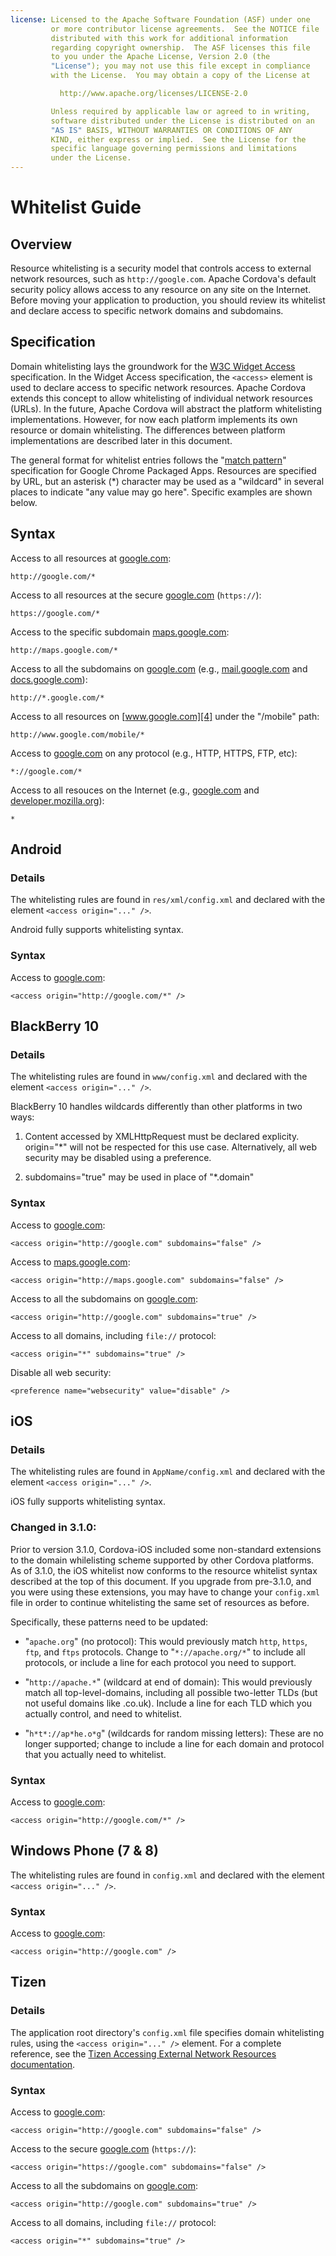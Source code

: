 ```yaml
---
license: Licensed to the Apache Software Foundation (ASF) under one
         or more contributor license agreements.  See the NOTICE file
         distributed with this work for additional information
         regarding copyright ownership.  The ASF licenses this file
         to you under the Apache License, Version 2.0 (the
         "License"); you may not use this file except in compliance
         with the License.  You may obtain a copy of the License at

           http://www.apache.org/licenses/LICENSE-2.0

         Unless required by applicable law or agreed to in writing,
         software distributed under the License is distributed on an
         "AS IS" BASIS, WITHOUT WARRANTIES OR CONDITIONS OF ANY
         KIND, either express or implied.  See the License for the
         specific language governing permissions and limitations
         under the License.
---
```


# Whitelist Guide

## Overview

Resource whitelisting is a security model that controls access to
external network resources, such as `http://google.com`.  Apache Cordova's
default security policy allows access to any resource on any site on the
Internet. Before moving your application to production, you should review
its whitelist and declare access to specific network domains and subdomains.

## Specification

Domain whitelisting lays the groundwork for the [W3C Widget Access][1] specification. In the Widget Access specification, the `<access>` element is used to declare access to specific network resources. Apache Cordova extends this concept to allow whitelisting of individual network resources (URLs). In the future, Apache Cordova will abstract the platform whitelisting implementations. However, for now each platform implements its own resource or domain whitelisting. The differences between platform implementations are described later in this document.

The general format for whitelist entries follows the "[match pattern][11]" specification for Google Chrome Packaged Apps. Resources are specified by URL, but an asterisk (\*) character may be used as a "wildcard" in several places to indicate "any value may go here". Specific examples are shown below.

## Syntax

Access to all resources at [google.com][2]:

    http://google.com/*

Access to all resources at the secure [google.com][3] (`https://`):

    https://google.com/*

Access to the specific subdomain [maps.google.com][5]:

    http://maps.google.com/*

Access to all the subdomains on [google.com][2] (e.g., [mail.google.com][6] and [docs.google.com][7]):

    http://*.google.com/*

Access to all resources on [www.google.com][4] under the "/mobile" path:

    http://www.google.com/mobile/*

Access to [google.com][2] on any protocol (e.g., HTTP, HTTPS, FTP, etc):

    *://google.com/*

Access to all resouces on the Internet (e.g., [google.com][2] and [developer.mozilla.org][8]):

    *

## Android

### Details

The whitelisting rules are found in `res/xml/config.xml` and declared
with the element `<access origin="..." />`.

Android fully supports whitelisting syntax.

### Syntax

Access to [google.com][2]:

    <access origin="http://google.com/*" />

## BlackBerry 10

### Details

The whitelisting rules are found in `www/config.xml` and declared with 
the element `<access origin="..." />`.

BlackBerry 10 handles wildcards differently than other platforms in two ways:

1) Content accessed by XMLHttpRequest must be declared explicity. origin="\*" will
   not be respected for this use case. Alternatively, all web security may be
   disabled using a preference.
 
2) subdomains="true" may be used in place of "\*.domain"

### Syntax

Access to [google.com][2]:

    <access origin="http://google.com" subdomains="false" />

Access to  [maps.google.com][5]:

    <access origin="http://maps.google.com" subdomains="false" />

Access to all the subdomains on [google.com][2]:

    <access origin="http://google.com" subdomains="true" />

Access to all domains, including `file://` protocol:

    <access origin="*" subdomains="true" />

Disable all web security:

    <preference name="websecurity" value="disable" />

## iOS

### Details

The whitelisting rules are found in `AppName/config.xml` and declared with the element `<access origin="..." />`.

iOS fully supports whitelisting syntax.

### Changed in 3.1.0:

Prior to version 3.1.0, Cordova-iOS included some non-standard extensions to the domain whilelisting scheme supported by other Cordova platforms. As of 3.1.0, the iOS whitelist now conforms to the resource whitelist syntax described at the top of this document. If you upgrade from pre-3.1.0, and you were using these extensions, you may have to change your `config.xml` file in order to continue whitelisting the same set of resources as before.

Specifically, these patterns need to be updated:

  * "`apache.org`" (no protocol): This would previously match `http`, `https`, `ftp`, and `ftps` protocols. Change to "`*://apache.org/*`" to include all protocols, or include a line for each protocol you need to support.

  * "`http://apache.*`" (wildcard at end of domain): This would previously match all top-level-domains, including all possible two-letter TLDs (but not useful domains like .co.uk). Include a line for each TLD which you actually control, and need to whitelist.

  * "`h*t*://ap*he.o*g`" (wildcards for random missing letters): These are no longer supported; change to include a line for each domain and protocol that you actually need to whitelist.

### Syntax

Access to [google.com][2]:

    <access origin="http://google.com/*" />

## Windows Phone (7 & 8)

The whitelisting rules are found in `config.xml` and declared with the element `<access origin="..." />`.

### Syntax

Access to [google.com][2]:

    <access origin="http://google.com" />

## Tizen

### Details

The application root directory's `config.xml` file specifies domain
whitelisting rules, using the `<access origin="..." />` element.
For a complete reference, see the [Tizen Accessing External Network Resources documentation][10].

### Syntax

Access to [google.com][2]:

    <access origin="http://google.com" subdomains="false" />

Access to the secure [google.com][3] (`https://`):

    <access origin="https://google.com" subdomains="false" />

Access to all the subdomains on [google.com][2]:

    <access origin="http://google.com" subdomains="true" />

Access to all domains, including `file://` protocol:

    <access origin="*" subdomains="true" />

[1]: http://www.w3.org/TR/widgets-access/
[2]: http://google.com
[3]: https://google.com
[4]: http://www.google.com
[5]: http://maps.google.com
[6]: http://mail.google.com
[7]: http://docs.google.com
[8]: http://developer.mozilla.org
[9]: https://developer.blackberry.com/html5/documentation/ww_developing/Access_element_834677_11.html
[10]: https://developer.tizen.org/help/topic/org.tizen.help.gs/Creating%20a%20Project.html?path=0_1_1_4#8814682_CreatingaProject-AccessingExternalNetworkResources
[11]: http://developer.chrome.com/apps/match_patterns.html

